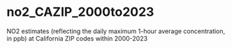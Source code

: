 # no2_CAZIP_2000to2023
NO2 estimates (reflecting the daily maximum 1-hour average concentration, in ppb) at California ZIP codes within 2000-2023

